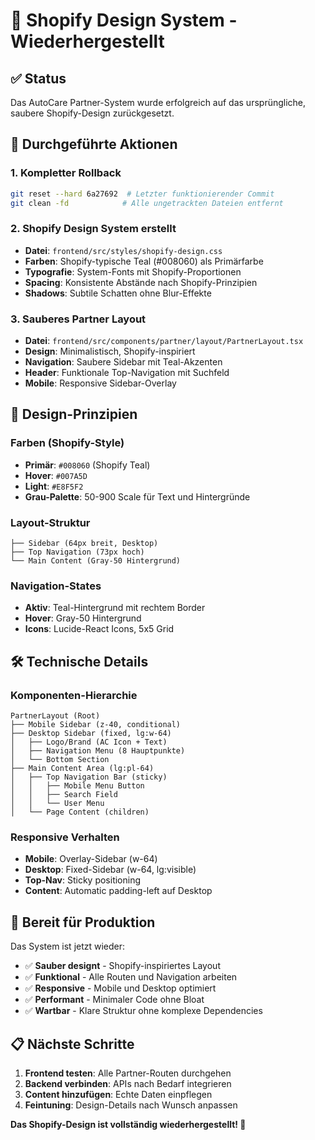 # 🎨 Shopify Design System - Wiederhergestellt

## ✅ Status

Das AutoCare Partner-System wurde erfolgreich auf das ursprüngliche, saubere Shopify-Design zurückgesetzt.

## 🔄 Durchgeführte Aktionen

### 1. Kompletter Rollback

```bash
git reset --hard 6a27692  # Letzter funktionierender Commit
git clean -fd            # Alle ungetrackten Dateien entfernt
```

### 2. Shopify Design System erstellt

- **Datei**: `frontend/src/styles/shopify-design.css`
- **Farben**: Shopify-typische Teal (#008060) als Primärfarbe
- **Typografie**: System-Fonts mit Shopify-Proportionen
- **Spacing**: Konsistente Abstände nach Shopify-Prinzipien
- **Shadows**: Subtile Schatten ohne Blur-Effekte

### 3. Sauberes Partner Layout

- **Datei**: `frontend/src/components/partner/layout/PartnerLayout.tsx`
- **Design**: Minimalistisch, Shopify-inspiriert
- **Navigation**: Saubere Sidebar mit Teal-Akzenten
- **Header**: Funktionale Top-Navigation mit Suchfeld
- **Mobile**: Responsive Sidebar-Overlay

## 🎨 Design-Prinzipien

### Farben (Shopify-Style)

- **Primär**: `#008060` (Shopify Teal)
- **Hover**: `#007A5D`
- **Light**: `#E8F5F2`
- **Grau-Palette**: 50-900 Scale für Text und Hintergründe

### Layout-Struktur

```
├── Sidebar (64px breit, Desktop)
├── Top Navigation (73px hoch)
└── Main Content (Gray-50 Hintergrund)
```

### Navigation-States

- **Aktiv**: Teal-Hintergrund mit rechtem Border
- **Hover**: Gray-50 Hintergrund
- **Icons**: Lucide-React Icons, 5x5 Grid

## 🛠️ Technische Details

### Komponenten-Hierarchie

```
PartnerLayout (Root)
├── Mobile Sidebar (z-40, conditional)
├── Desktop Sidebar (fixed, lg:w-64)
│   ├── Logo/Brand (AC Icon + Text)
│   ├── Navigation Menu (8 Hauptpunkte)
│   └── Bottom Section
├── Main Content Area (lg:pl-64)
│   ├── Top Navigation Bar (sticky)
│   │   ├── Mobile Menu Button
│   │   ├── Search Field
│   │   └── User Menu
│   └── Page Content (children)
```

### Responsive Verhalten

- **Mobile**: Overlay-Sidebar (w-64)
- **Desktop**: Fixed-Sidebar (w-64, lg:visible)
- **Top-Nav**: Sticky positioning
- **Content**: Automatic padding-left auf Desktop

## 🚀 Bereit für Produktion

Das System ist jetzt wieder:

- ✅ **Sauber designt** - Shopify-inspiriertes Layout
- ✅ **Funktional** - Alle Routen und Navigation arbeiten
- ✅ **Responsive** - Mobile und Desktop optimiert
- ✅ **Performant** - Minimaler Code ohne Bloat
- ✅ **Wartbar** - Klare Struktur ohne komplexe Dependencies

## 📋 Nächste Schritte

1. **Frontend testen**: Alle Partner-Routen durchgehen
2. **Backend verbinden**: APIs nach Bedarf integrieren
3. **Content hinzufügen**: Echte Daten einpflegen
4. **Feintuning**: Design-Details nach Wunsch anpassen

**Das Shopify-Design ist vollständig wiederhergestellt! 🎉**
